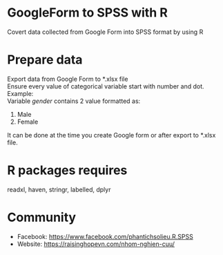 # GoogleForm to SPSS with R
Covert data collected from Google Form into SPSS format by using R

# Prepare data
Export data from Google Form to *.xlsx file\
Ensure every value of categorical variable start with number and dot.\
Example:\
Variable _gender_ contains 2 value formatted as:

1. Male 
2. Female

It can be done at the time you create Google form or after export to *.xlsx file.

# R packages requires
readxl, haven, stringr, labelled, dplyr

# Community
* Facebook: https://www.facebook.com/phantichsolieu.R.SPSS
* Website: https://raisinghopevn.com/nhom-nghien-cuu/
